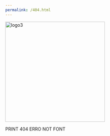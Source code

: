 ```yaml
---
permalink: /404.html
---
```

<img width="314" height="317" alt="logo3" src="https://github.com/user-attachments/assets/fcfb85c8-2908-43a0-b5a7-3277da419164" />

PRINT 404 ERRO 
NOT FONT
